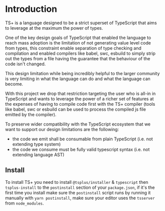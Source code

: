 # Introduction

TS+ is a language designed to be a strict superset of TypeScript that aims to leverage at the maximum the power of types.

One of the key design goals of TypeScript that enabled the language to reach mass adoption is the limitation of not generating value level code from types, this constraint enable separation of type checking and compilation and enabled compilers like babel, swc, esbuild to simply strip out the types from a file having the guarantee that the behaviour of the code isn't changed.

This design limitation while being incredibly helpful to the larger community is very limiting in what the language can do and what the language can become.

With this project we drop that restriction targeting the user who is all-in in TypeScript and wants to leverage the power of a richer set of features at the expenses of having to compile code first with the TS+ compiler (tools like babel, swc or esbuild can be used to process the compiled js file emitted by the compiler).

To preserve wider compatibility with the TypeScript ecosystem that we want to support our design limitations are the following:

- the code we emit shall be consumable from plain TypeScript (i.e. not extending type system)
- the code we consume must be fully valid typescript syntax (i.e. not extending language AST)

## Install

To install TS+ you need to install `@tsplus/installer` & `typescript` then `tsplus-install` to the `postinstall` section of your `package.json`, if it's the first time you install make sure the `postinstall` script runs by running it manually with `yarn postinstall`, make sure your editor uses the `tsserver` from `node_modules`.